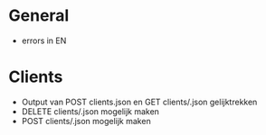 # General

* errors in EN

# Clients

* Output van POST clients.json en GET clients/<id>.json gelijktrekken
* DELETE clients/<id>.json mogelijk maken
* POST clients/<id>.json mogelijk maken